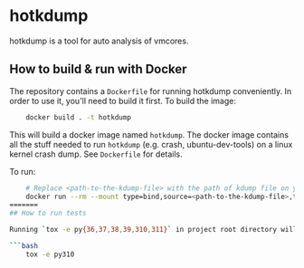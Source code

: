 # hotkdump

hotkdump is a tool for auto analysis of vmcores.

## How to build & run with Docker

The repository contains a `Dockerfile` for running hotkdump conveniently. In order to use it, you'll need to build it first. To build the image:

```bash
    docker build . -t hotkdump
```

This will build a docker image named `hotkdump`. The docker image contains all the stuff needed to run `hotkdump` (e.g. crash, ubuntu-dev-tools) on a linux kernel crash dump. See `Dockerfile` for details.

To run:

```bash
    # Replace <path-to-the-kdump-file> with the path of kdump file on your host
    docker run --rm --mount type=bind,source=<path-to-the-kdump-file>,target=/tmp/crash-dumpv,readonly -it hotkdump bash -c "cd /tmp && UBUNTUTOOLS_UBUNTU_DDEBS_MIRROR= hotkdump -d /tmp/crash-dumpv -c 0 && cat hotkdump.out"
=======
## How to run tests

Running `tox -e py{36,37,38,39,310,311}` in project root directory will run all unit tests, e.g.:

```bash
    tox -e py310
```
